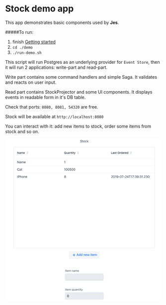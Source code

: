 # Stock demo app

This app demonstrates basic components used by <b>Jes</b>.

#####To run:
1. finish [Getting started](../readme.md#getting-started)
2. ```cd ./demo```
3. ```./run-demo.sh```

This script will run Postgres as an underlying provider for `Event Store`,
then it will run 2 applications: write-part and read-part.

Write part contains some command handlers and simple Saga. It validates and reacts on user input.

Read part contains StockProjector and some UI components. It displays events in readable form in
it's DB table.

Check that ports: `8080, 8081, 54320` are free.

Stock will be available at `http://localhost:8080`

You can interact with it: add new items to stock, order some items from stock and so on.

![Sample](sample.png)